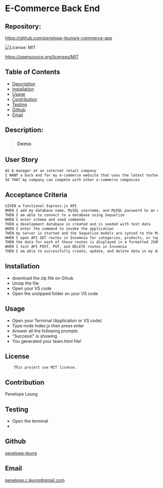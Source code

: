 # E-Commerce Back End

## Repository: 
https://github.com/penelope-leung/e-commerce-app


 ![License: MIT](https://img.shields.io/badge/License-MIT-yellow.svg)
 
https://opensource.org/licenses/MIT

  ## Table of Contents 
  - [Description](#description)
  - [Installation](#installation)
  - [Usage](#usage)
  - [Contribution](#contribution)
  - [Testing](#testing)
  - [Github](#github)
  - [Email](#email)

  ## Description:
  
  >### Demo 
   ## 

## User Story

```md
AS A manager at an internet retail company
I WANT a back end for my e-commerce website that uses the latest technologies
SO THAT my company can compete with other e-commerce companies
```

## Acceptance Criteria

```md
GIVEN a functional Express.js API
WHEN I add my database name, MySQL username, and MySQL password to an environment variable file
THEN I am able to connect to a database using Sequelize
WHEN I enter schema and seed commands
THEN a development database is created and is seeded with test data
WHEN I enter the command to invoke the application
THEN my server is started and the Sequelize models are synced to the MySQL database
WHEN I open API GET routes in Insomnia for categories, products, or tags
THEN the data for each of these routes is displayed in a formatted JSON
WHEN I test API POST, PUT, and DELETE routes in Insomnia
THEN I am able to successfully create, update, and delete data in my database
```

## Installation
  
  - download the zip file on Gihub
  - Unzip the file
  - Open your VS code
  - Open the unzipped folder on your VS code
  

  ## Usage
  
  - Open your Terminal (Application or VS code)
  - Type node index.js then press enter
  - Answer all the following prompts
  - "Success!" is showing
  - You generated your team.html file!
  

  ## License
        This project use MIT license.
      

  ## Contribution
   Penelope Leung

  ## Testing
  - Open the terminal 
  - 

  ## Github
  [penelope-leung](https://github.com/penelope-leung)

  ## Email
  penelope.c.leung@gmail.com
